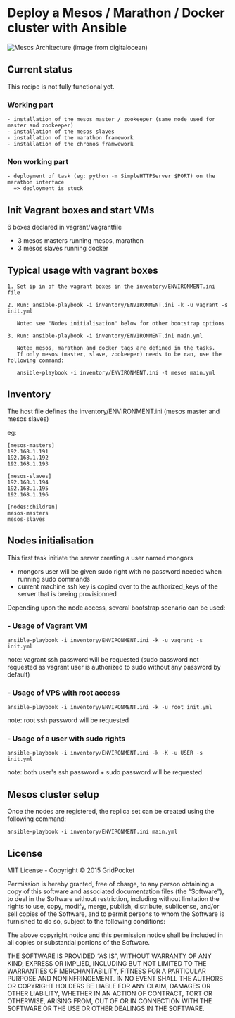 # Deploy a Mesos / Marathon / Docker cluster with Ansible

![Mesos Architecture](https://assets.digitalocean.com/articles/mesosphere/mesos_architecture.png "Mesos Architecture")
(image from digitalocean)

## Current status

This recipe is not fully functional yet.

### Working part

    - installation of the mesos master / zookeeper (same node used for master and zookeeper)  
    - installation of the mesos slaves  
    - installation of the marathon framework
    - installation of the chronos framwework

### Non working part

    - deployment of task (eg: python -m SimpleHTTPServer $PORT) on the marathon interface
      => deployment is stuck

## Init Vagrant boxes and start VMs  

6 boxes declared in vagrant/Vagrantfile
- 3 mesos masters running mesos, marathon
- 3 mesos slaves running docker

## Typical usage with vagrant boxes

    1. Set ip in of the vagrant boxes in the inventory/ENVIRONMENT.ini  file

    2. Run: ansible-playbook -i inventory/ENVIRONMENT.ini -k -u vagrant -s init.yml

       Note: see "Nodes initialisation" below for other bootstrap options

    3. Run: ansible-playbook -i inventory/ENVIRONMENT.ini main.yml

       Note: mesos, marathon and docker tags are defined in the tasks.
       If only mesos (master, slave, zookeeper) needs to be ran, use the following command:  

       ansible-playbook -i inventory/ENVIRONMENT.ini -t mesos main.yml

## Inventory

The host file defines the inventory/ENVIRONMENT.ini (mesos master and mesos slaves)

eg:  

    [mesos-masters]
    192.168.1.191
    192.168.1.192
    192.168.1.193

    [mesos-slaves]
    192.168.1.194
    192.168.1.195
    192.168.1.196

    [nodes:children]
    mesos-masters
    mesos-slaves

## Nodes initialisation

This first task initiate the server creating a user named mongors
- mongors user will be given sudo right with no password needed when running sudo commands
- current machine ssh key is copied over to the authorized_keys of the server that is beeing provisionned

Depending upon the node access, several bootstrap scenario can be used:

### - Usage of Vagrant VM

    ansible-playbook -i inventory/ENVIRONMENT.ini -k -u vagrant -s init.yml

note: vagrant ssh password will be requested (sudo password not requested as vagrant user is authorized to sudo without any password by default)

### - Usage of VPS with root access

    ansible-playbook -i inventory/ENVIRONMENT.ini -k -u root init.yml

note: root ssh password will be requested

### - Usage of a user with sudo rights

    ansible-playbook -i inventory/ENVIRONMENT.ini -k -K -u USER -s init.yml

note: both user's ssh password + sudo password will be requested

## Mesos cluster setup

Once the nodes are registered, the replica set can be created using the following command:

    ansible-playbook -i inventory/ENVIRONMENT.ini main.yml

## License

MIT License - Copyright © 2015 GridPocket

Permission is hereby granted, free of charge, to any person obtaining a copy of this software and associated documentation files (the “Software”), to deal in the Software without restriction, including without limitation the rights to use, copy, modify, merge, publish, distribute, sublicense, and/or sell copies of the Software, and to permit persons to whom the Software is furnished to do so, subject to the following conditions:

The above copyright notice and this permission notice shall be included in all copies or substantial portions of the Software.

THE SOFTWARE IS PROVIDED “AS IS”, WITHOUT WARRANTY OF ANY KIND, EXPRESS OR IMPLIED, INCLUDING BUT NOT LIMITED TO THE WARRANTIES OF MERCHANTABILITY, FITNESS FOR A PARTICULAR PURPOSE AND NONINFRINGEMENT. IN NO EVENT SHALL THE AUTHORS OR COPYRIGHT HOLDERS BE LIABLE FOR ANY CLAIM, DAMAGES OR OTHER LIABILITY, WHETHER IN AN ACTION OF CONTRACT, TORT OR OTHERWISE, ARISING FROM, OUT OF OR IN CONNECTION WITH THE SOFTWARE OR THE USE OR OTHER DEALINGS IN THE SOFTWARE.
